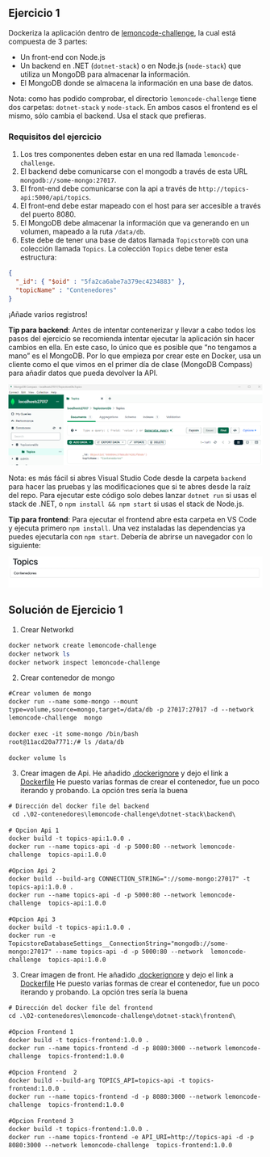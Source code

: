 ## Ejercicio 1

Dockeriza la aplicación dentro de [lemoncode-challenge](./), la cual está compuesta de 3 partes:

- Un front-end con Node.js
- Un backend en .NET (`dotnet-stack`) o en Node.js (`node-stack`) que utiliza un MongoDB para almacenar la información.
- El MongoDB donde se almacena la información en una base de datos.

Nota: como has podido comprobar, el directorio `lemoncode-challenge` tiene dos carpetas: `dotnet-stack` y `node-stack`. En ambos casos el frontend es el mismo, sólo cambia el backend. Usa el stack que prefieras.

### Requisitos del ejercicio

1. Los tres componentes deben estar en una red llamada `lemoncode-challenge`.
2. El backend debe comunicarse con el mongodb a través de esta URL `mongodb://some-mongo:27017`.
3. El front-end debe comunicarse con la api a través de `http://topics-api:5000/api/topics`.
4. El front-end debe estar mapeado con el host para ser accesible a través del puerto 8080.
5. El MongoDB debe almacenar la información que va generando en un volumen, mapeado a la ruta `/data/db`.
6. Este debe de tener una base de datos llamada `TopicstoreDb` con una colección llamada `Topics`. La colección `Topics` debe tener esta estructura:

```json
{
  "_id": { "$oid" : "5fa2ca6abe7a379ec4234883" },
  "topicName" : "Contenedores"
}
```

¡Añade varios registros!

__Tip para backend__: Antes de intentar contenerizar y llevar a cabo todos los pasos del ejercicio se recomienda intentar ejecutar la aplicación sin hacer cambios en ella. En este caso, lo único que es posible que “no tengamos a mano” es el MongoDB. Por lo que empieza por crear este en Docker, usa un cliente como el que vimos en el primer día de clase (MongoDB Compass) para añadir datos que pueda devolver la API.

![Mongo compass](./lemoncode-challenge/images/mongodbcompass.png)

Nota: es más fácil si abres Visual Studio Code desde la carpeta `backend` para hacer las pruebas y las modificaciones que si te abres desde la raíz del repo. Para ejecutar este código solo debes lanzar `dotnet run` si usas el stack de .NET, o `npm install && npm start` si usas el stack de Node.js.

__Tip para frontend__: Para ejecutar el frontend abre esta carpeta en VS Code y ejecuta primero `npm install`. Una vez instaladas las dependencias ya puedes ejecutarla con `npm start`. Debería de abrirse un navegador con lo siguiente:

![Topics](./lemoncode-challenge/images/topics.png)


## Solución de Ejercicio 1

1. Crear Networkd

```powershell
docker network create lemoncode-challenge
docker network ls
docker network inspect lemoncode-challenge    
```

2. Crear contenedor de mongo 

```shell
#Crear volumen de mongo
docker run --name some-mongo --mount type=volume,source=mongo,target=/data/db -p 27017:27017 -d --network lemoncode-challenge  mongo

docker exec -it some-mongo /bin/bash                                                                                                
root@11acd20a7771:/# ls /data/db

docker volume ls
```

3. Crear imagen de Api.
He añadido [.dockerignore](./lemoncode-challenge/dotnet-stack/backend/.dockerignore) y dejo el link a [Dockerfile](./lemoncode-challenge/dotnet-stack/backend/Dockerfile)
He puesto varias formas de crear el contenedor, fue un poco iterando y probando. La opción tres sería la buena

```shell
# Dirección del docker file del backend
 cd .\02-contenedores\lemoncode-challenge\dotnet-stack\backend\
 
# Opcion Api 1
docker build -t topics-api:1.0.0 .
docker run --name topics-api -d -p 5000:80 --network lemoncode-challenge  topics-api:1.0.0 

#Opcion Api 2
docker build --build-arg CONNECTION_STRING="://some-mongo:27017" -t topics-api:1.0.0 .
docker run --name topics-api -d -p 5000:80 --network lemoncode-challenge  topics-api:1.0.0 

#Opcion Api 3
docker build -t topics-api:1.0.0 .
docker run -e TopicstoreDatabaseSettings__ConnectionString="mongodb://some-mongo:27017" --name topics-api -d -p 5000:80 --network  lemoncode-challenge  topics-api:1.0.0 

```

3. Crear imagen de front.
He añadido [.dockerignore](./lemoncode-challenge/dotnet-stack/frontend/.dockerignore) y dejo el link a [Dockerfile](./lemoncode-challenge/dotnet-stack/frontend/Dockerfile)
He puesto varias formas de crear el contenedor, fue un poco iterando y probando. La opción tres sería la buena

```shell
# Dirección del docker file del frontend
cd .\02-contenedores\lemoncode-challenge\dotnet-stack\frontend\

#Opcion Frontend 1
docker build -t topics-frontend:1.0.0 .
docker run --name topics-frontend -d -p 8080:3000 --network lemoncode-challenge  topics-frontend:1.0.0

#Opcion Frontend  2
docker build --build-arg TOPICS_API=topics-api -t topics-frontend:1.0.0 .
docker run --name topics-frontend -d -p 8080:3000 --network lemoncode-challenge  topics-frontend:1.0.0

#Opcion Frontend 3
docker build -t topics-frontend:1.0.0 .
docker run --name topics-frontend -e API_URI=http://topics-api -d -p 8080:3000 --network lemoncode-challenge  topics-frontend:1.0.0
```